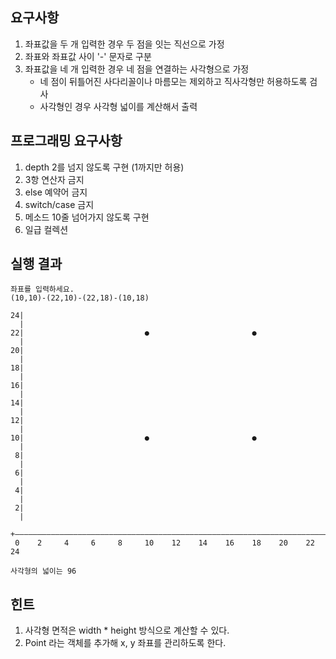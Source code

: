 ## 요구사항
1. 좌표값을 두 개 입력한 경우 두 점을 잇는 직선으로 가정
2. 좌표와 좌표값 사이 '-' 문자로 구분
3. 좌표값을 네 개 입력한 경우 네 점을 연결하는 사각형으로 가정
    - 네 점이 뒤틀어진 사다리꼴이나 마름모는 제외하고 직사각형만 허용하도록 검사
    - 사각형인 경우 사각형 넓이를 계산해서 출력


## 프로그래밍 요구사항
1. depth 2를 넘지 않도록 구현 (1까지만 허용)
2. 3항 연산자 금지
3. else 예약어 금지
4. switch/case 금지
5. 메소드 10줄 넘어가지 않도록 구현
6. 일급 컬렉션


## 실행 결과
```
좌표를 입력하세요.
(10,10)-(22,10)-(22,18)-(10,18)

24|
  |
22|                           ●                       ●
  |
20|
  |
18|
  |
16|
  |
14|
  |                                       
12|
  |
10|                           ●                       ●
  |
 8|
  |
 6|
  |
 4|
  |
 2|
  |
  +――――――――――――――――――――――――――――――――――――――――――――――――――――――――――――――――――――――
 0    2     4     6     8     10    12    14    16    18    20    22    24

사각형의 넓이는 96
```

## 힌트
1. 사각형 면적은 width * height 방식으로 계산할 수 있다.
2. Point 라는 객체를 추가해 x, y 좌표를 관리하도록 한다.

